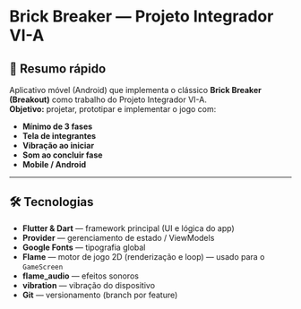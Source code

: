 # Brick Breaker — Projeto Integrador VI-A

## 📌 Resumo rápido
Aplicativo móvel (Android) que implementa o clássico **Brick Breaker (Breakout)** como trabalho do Projeto Integrador VI-A.  
**Objetivo:** projetar, prototipar e implementar o jogo com:
- **Mínimo de 3 fases**
- **Tela de integrantes**
- **Vibração ao iniciar**
- **Som ao concluir fase**
- **Mobile / Android**

---

## 🛠 Tecnologias
- **Flutter & Dart** — framework principal (UI e lógica do app)
- **Provider** — gerenciamento de estado / ViewModels
- **Google Fonts** — tipografia global
- **Flame** — motor de jogo 2D (renderização e loop) — usado para o `GameScreen`
- **flame_audio** — efeitos sonoros
- **vibration** — vibração do dispositivo
- **Git** — versionamento (branch por feature)
